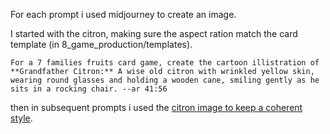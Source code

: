 For each prompt i used midjourney to create an image.

I started with the citron, making sure the aspect ration match the card template (in 8_game_production/templates).

```
For a 7 families fruits card game, create the cartoon illistration of **Grandfather Citron:** A wise old citron with wrinkled yellow skin, wearing round glasses and holding a wooden cane, smiling gently as he sits in a rocking chair. --ar 41:56
```

then in subsequent prompts i used the [citron image to keep a coherent style](1_prompting.png).

